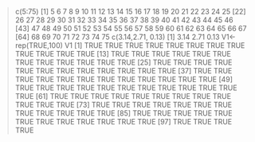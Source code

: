 > c(5:75)
[1]  5  6  7  8  9 10 11 12 13 14 15 16 17 18 19 20 21 22 23 24 25
[22] 26 27 28 29 30 31 32 33 34 35 36 37 38 39 40 41 42 43 44 45 46
[43] 47 48 49 50 51 52 53 54 55 56 57 58 59 60 61 62 63 64 65 66 67
[64] 68 69 70 71 72 73 74 75
> c(3.14,2.71, 0.13)
[1] 3.14 2.71 0.13
> V1<-rep(TRUE,100)
> V1
  [1] TRUE TRUE TRUE TRUE TRUE TRUE TRUE TRUE TRUE TRUE TRUE TRUE
 [13] TRUE TRUE TRUE TRUE TRUE TRUE TRUE TRUE TRUE TRUE TRUE TRUE
 [25] TRUE TRUE TRUE TRUE TRUE TRUE TRUE TRUE TRUE TRUE TRUE TRUE
 [37] TRUE TRUE TRUE TRUE TRUE TRUE TRUE TRUE TRUE TRUE TRUE TRUE
 [49] TRUE TRUE TRUE TRUE TRUE TRUE TRUE TRUE TRUE TRUE TRUE TRUE
 [61] TRUE TRUE TRUE TRUE TRUE TRUE TRUE TRUE TRUE TRUE TRUE TRUE
 [73] TRUE TRUE TRUE TRUE TRUE TRUE TRUE TRUE TRUE TRUE TRUE TRUE
 [85] TRUE TRUE TRUE TRUE TRUE TRUE TRUE TRUE TRUE TRUE TRUE TRUE
 [97] TRUE TRUE TRUE TRUE

